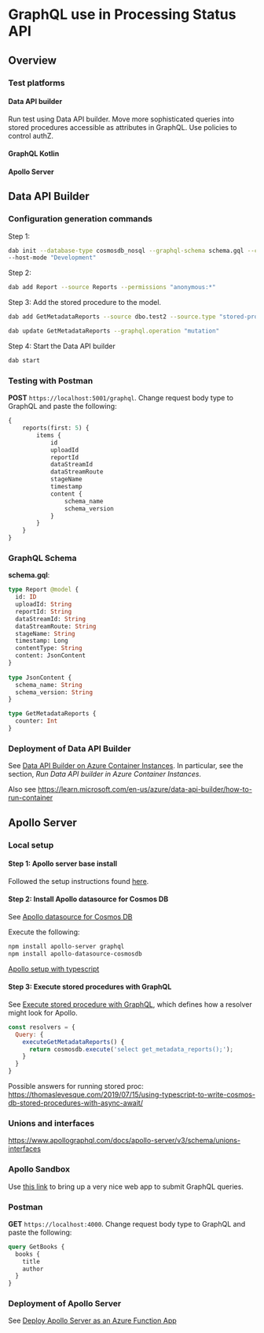 # GraphQL use in Processing Status API

## Overview

### Test platforms

#### Data API builder

Run test using Data API builder.   Move more sophisticated queries into stored procedures accessible as attributes in GraphQL.  Use policies to control authZ.

#### GraphQL Kotlin

#### Apollo Server

## Data API Builder

### Configuration generation commands
Step 1:
```bash
dab init --database-type cosmosdb_nosql --graphql-schema schema.gql --cosmosdb_nosql-database ProcessingStatus --connection-string "{{place here}}"
--host-mode "Development"
```

Step 2:
```bash
dab add Report --source Reports --permissions "anonymous:*"
```

Step 3:
Add the stored procedure to the model.
```bash
dab add GetMetadataReports --source dbo.test2 --source.type "stored-procedure" source.params "searchType:s" --permissions "anonymous:execute" --rest.methods "get" --graphql.operation "query"

dab update GetMetadataReports --graphql.operation "mutation"
```

Step 4:
Start the Data API builder
```bash
dab start
```

### Testing with Postman
**POST** `https://localhost:5001/graphql`.
Change request body type to GraphQL and paste the following:
```graphql
{
    reports(first: 5) {
        items {
            id
            uploadId
            reportId
            dataStreamId
            dataStreamRoute
            stageName
            timestamp
            content {
                schema_name
                schema_version
            }
        }
    }
}
```

### GraphQL Schema
**schema.gql**:
```graphql
type Report @model {
  id: ID
  uploadId: String
  reportId: String
  dataStreamId: String
  dataStreamRoute: String
  stageName: String
  timestamp: Long
  contentType: String
  content: JsonContent
}
 
type JsonContent {
  schema_name: String
  schema_version: String
}

type GetMetadataReports {
  counter: Int
}
```

### Deployment of Data API Builder
See [Data API Builder on Azure Container Instances](https://www.linkedin.com/pulse/data-api-builder-azur-container-instances-chand-abdul-salam/).  In particular, see the section, *Run Data API builder in Azure Container Instances*.

Also see https://learn.microsoft.com/en-us/azure/data-api-builder/how-to-run-container


## Apollo Server

### Local setup

#### Step 1: Apollo server base install
Followed the setup instructions found [here](https://www.apollographql.com/docs/apollo-server/v2/getting-started).

#### Step 2: Install Apollo datasource for Cosmos DB
See [Apollo datasource for Cosmos DB](https://github.com/andrejpk/apollo-datasource-cosmosdb)

Execute the following:
```bash
npm install apollo-server graphql
npm install apollo-datasource-cosmosdb
```

[Apollo setup with typescript](https://deepak-v.medium.com/build-a-scalable-graphql-server-using-typescript-and-apollo-server-4c116ed1425e)

#### Step 3: Execute stored procedures with GraphQL
See [Execute stored procedure with GraphQL](https://stackoverflow.com/questions/73944424/execute-stored-procedure-with-graphql), which defines how a resolver might look for Apollo.
```js
const resolvers = {
  Query: {
    executeGetMetadataReports() {  
      return cosmosdb.execute('select get_metadata_reports();');
    }
  }
}
```

Possible answers for running stored proc:
https://thomaslevesque.com/2019/07/15/using-typescript-to-write-cosmos-db-stored-procedures-with-async-await/

### Unions and interfaces
https://www.apollographql.com/docs/apollo-server/v3/schema/unions-interfaces

### Apollo Sandbox
Use [this link](https://studio.apollographql.com/sandbox/explorer) to bring up a very nice web app to submit GraphQL queries.

### Postman
**GET** `https://localhost:4000`.
Change request body type to GraphQL and paste the following:
```graphql
query GetBooks {
  books {
    title
    author
  }
}
```

### Deployment of Apollo Server
See [Deploy Apollo Server as an Azure Function App](https://www.apollographql.com/docs/apollo-server/v3/deployment/azure-functions/)